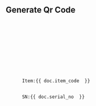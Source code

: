 ## Generate Qr Code 
<code>
  <style>
    .print-format {
      padding: 0px;
    }
  
    @media screen {
      .print-format {
        padding: 0in;
      }
    }
  
  </style>
  
  <div style="position: relative; top:0.25cm">
    <div style="width:6.35cm;height:3.81cm;">
      <img alt='' src='https://barcode.tec-it.com/barcode.ashx?data={{ doc.item_name }} SN%3A%20{{ doc.name }}&code=QRCode&translate-esc=on' />
      <br>
      Item:{{ doc.item_code  }}
      <br>
      SN:{{ doc.serial_no  }}
    </div>
  </div>

</code>
